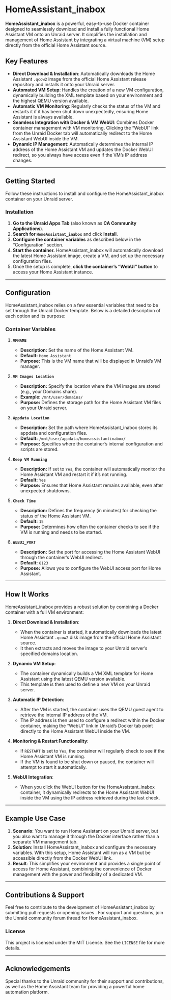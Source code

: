 # HomeAssistant_inabox

**HomeAssistant_inabox** is a powerful, easy-to-use Docker container designed to seamlessly download and install a fully functional Home Assistant VM onto an Unraid server. It simplifies the installation and management of Home Assistant by integrating a virtual machine (VM) setup directly from the official Home Assistant source.

## Key Features

- **Direct Download & Installation**: Automatically downloads the Home Assistant `.qcow2` image from the official Home Assistant release repository and installs it onto your Unraid server.
- **Automated VM Setup**: Handles the creation of a new VM configuration, dynamically building the XML template based on your environment and the highest QEMU version available.
- **Automatic VM Monitoring**: Regularly checks the status of the VM and restarts it if it has been shut down unexpectedly, ensuring Home Assistant is always available.
- **Seamless Integration with Docker & VM WebUI**: Combines Docker container management with VM monitoring. Clicking the “WebUI” link from the Unraid Docker tab will automatically redirect to the Home Assistant WebUI inside the VM.
- **Dynamic IP Management**: Automatically determines the internal IP address of the Home Assistant VM and updates the Docker WebUI redirect, so you always have access even if the VM’s IP address changes.

---

## Getting Started

Follow these instructions to install and configure the HomeAssistant_inabox container on your Unraid server.

### Installation

1. **Go to the Unraid Apps Tab** (also known as **CA Community Applications**).
2. **Search for `HomeAssistant_inabox`** and click **Install**.
3. **Configure the container variables** as described below in the “Configuration” section.
4. **Start the container.** HomeAssistant_inabox will automatically download the latest Home Assistant image, create a VM, and set up the necessary configuration files.
5. Once the setup is complete, **click the container’s “WebUI” button** to access your Home Assistant instance.

---

## Configuration

HomeAssistant_inabox relies on a few essential variables that need to be set through the Unraid Docker template. Below is a detailed description of each option and its purpose:

### Container Variables

1. **`VMNAME`**  
   - **Description:** Set the name of the Home Assistant VM.  
   - **Default:** `Home Assistant`  
   - **Purpose:** This is the VM name that will be displayed in Unraid’s VM manager.

2. **`VM Images Location`**  
   - **Description:** Specify the location where the VM images are stored (e.g., your Domains share).  
   - **Example:** `/mnt/user/domains/`  
   - **Purpose:** Defines the storage path for the Home Assistant VM files on your Unraid server.

3. **`Appdata Location`**  
   - **Description:** Set the path where HomeAssistant_inabox stores its appdata and configuration files.  
   - **Default:** `/mnt/user/appdata/homeassistantinabox/`  
   - **Purpose:** Specifies where the container’s internal configuration and scripts are stored.

4. **`Keep VM Running`**  
   - **Description:** If set to `Yes`, the container will automatically monitor the Home Assistant VM and restart it if it’s not running.  
   - **Default:** `Yes`  
   - **Purpose:** Ensures that Home Assistant remains available, even after unexpected shutdowns.

5. **`Check Time`**  
   - **Description:** Defines the frequency (in minutes) for checking the status of the Home Assistant VM.  
   - **Default:** `15`  
   - **Purpose:** Determines how often the container checks to see if the VM is running and needs to be started.

6. **`WEBUI_PORT`**  
   - **Description:** Set the port for accessing the Home Assistant WebUI through the container’s WebUI redirect.  
   - **Default:** `8123`  
   - **Purpose:** Allows you to configure the WebUI access port for Home Assistant.

---

## How It Works

HomeAssistant_inabox provides a robust solution by combining a Docker container with a full VM environment:

1. **Direct Download & Installation**:  
   - When the container is started, it automatically downloads the latest Home Assistant `.qcow2` disk image from the official Home Assistant source.  
   - It then extracts and moves the image to your Unraid server’s specified domains location.

2. **Dynamic VM Setup**:  
   - The container dynamically builds a VM XML template for Home Assistant using the latest QEMU version available.  
   - This template is then used to define a new VM on your Unraid server.

3. **Automatic IP Detection**:  
   - After the VM is started, the container uses the QEMU guest agent to retrieve the internal IP address of the VM.  
   - The IP address is then used to configure a redirect within the Docker container, making the “WebUI” link in Unraid’s Docker tab point directly to the Home Assistant WebUI inside the VM.

4. **Monitoring & Restart Functionality**:  
   - If `RESTART` is set to `Yes`, the container will regularly check to see if the Home Assistant VM is running.  
   - If the VM is found to be shut down or paused, the container will attempt to start it automatically.

5. **WebUI Integration**:  
   - When you click the WebUI button for the HomeAssistant_inabox container, it dynamically redirects to the Home Assistant WebUI inside the VM using the IP address retrieved during the last check.

---

## Example Use Case

1. **Scenario**: You want to run Home Assistant on your Unraid server, but you also want to manage it through the Docker interface rather than a separate VM management tab.  
2. **Solution**: Install HomeAssistant_inabox and configure the necessary variables. With this setup, Home Assistant will run as a VM but be accessible directly from the Docker WebUI link.  
3. **Result**: This simplifies your environment and provides a single point of access for Home Assistant, combining the convenience of Docker management with the power and flexibility of a dedicated VM.

---

## Contributions & Support

Feel free to contribute to the development of HomeAssistant_inabox by submitting pull requests or opening issues . For support and questions, join the Unraid community forum thread for HomeAssistant_inabox.

### License

This project is licensed under the MIT License. See the `LICENSE` file for more details.

---

## Acknowledgements

Special thanks to the Unraid community for their support and contributions, as well as the Home Assistant team for providing a powerful home automation platform.
